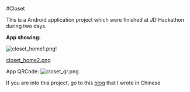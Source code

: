 #Closet

This is a Android application project which were finished at JD Hackathon during two days.

**App showing:**

![closet_home1.png](http://upload-images.jianshu.io/upload_images/1933990-41121106a5d6b296.png?imageMogr2/auto-orient/strip%7CimageView2/2/w/1240)!


[closet_home2.png](http://upload-images.jianshu.io/upload_images/1933990-1b6f1e94c094a7a6.png?imageMogr2/auto-orient/strip%7CimageView2/2/w/1240)


App QRCode:
![closet_qr.png](http://upload-images.jianshu.io/upload_images/1933990-519b56c06ebf4179.png?imageMogr2/auto-orient/strip%7CimageView2/2/w/1240)

If you are into this project, go to this [blog](http://www.jianshu.com/p/3a4a0e820376) that I wrote in Chinese